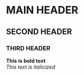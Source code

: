 # MAIN HEADER

## SECOND HEADER

### THIRD HEADER 


**This is bold text**	
*This text is italicized*

